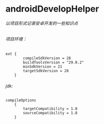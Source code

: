 # androidDevelopHelper
###### 以项目形式记录安卓开发的一些知识点

###### 项目环境：

```
ext {
        compileSdkVersion = 28
        buildToolsVersion = "29.0.2"
        minSdkVersion = 21
        targetSdkVersion = 28
    }
```
###### jdk:

```
compileOptions 
    {
        targetCompatibility = 1.8
        sourceCompatibility = 1.8
    }
```
![]()